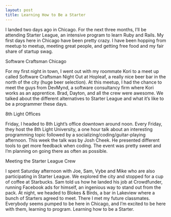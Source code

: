 ```yaml
---
layout: post
title: Learning How to Be a Starter
---
```


I landed two days ago in Chicago. For the next three months, I’ll be attending Starter League, an intensive program to learn Ruby and Rails. My first days here in Chicago have been pretty crazy. I have been hopping from meetup to meetup, meeting great people, and getting free food and my fair share of startup swag. 

Software Craftsman Chicago

For my first night in town, I went out with my roommate Kori to a meet up called Software Craftsman Night Out at Hopleaf, a really nice beer bar in the north of the city (huge beer selection). At this meetup, I had the chance to meet the guys from DevMynd, a software consultancy firm where Kori works as an apprentice. Brad, Dayton, and all the crew were awesome. We talked about the different alternatives to Starter League and what it’s like to be a programmer these days.

8th Light Offices

Friday, I headed to 8th Light’s office downtown around noon. Every Friday, they host the 8th Light University, a one hour talk about an interesting programming topic followed by a socializing/coding/guitar-playing afternoon. This week the talk was by Josh Cheek. He presented different tools to get more feedback when coding. The event was pretty sweet and I’m planning on going there as often as possible.

Meeting the Starter League Crew

I spent Saturday afternoon with Joe, Sam, Vybe and Mike who are also participating in Starter League. We explored the city and stopped for a cup of coffee at Starbucks. Sam told us how he landed his job at Crowdfunder, running Facebook ads for himself, an ingenious way to stand out from the pack. At night, we headed to Blokes & Birds, a bar in Lakeview where a bunch of Starters agreed to meet. There I met my future classmates. Everybody seems pumped to be here in Chicago, and I’m excited to be here with them, learning to program. Learning how to be a Starter.
